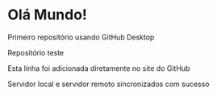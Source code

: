 # Olá Mundo!
 Primeiro repositório usando GitHub Desktop

 Repositório teste

 Esta linha foi adicionada diretamente no site do GitHub

 Servidor local e servidor remoto sincronizados com sucesso
